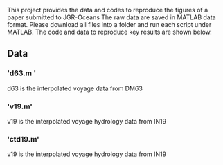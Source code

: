 This project provides the data and codes to reproduce the figures of a paper submitted to JGR-Oceans
The raw data are saved in MATLAB data format. Please download all files into a folder and run each script under MATLAB. The code and data to reproduce key results are shown below. 


## Data

### 'd63.m '
d63 is the interpolated voyage data from DM63
### 'v19.m'
v19 is the interpolated voyage hydrology data from IN19
### 'ctd19.m'
v19 is the interpolated voyage hydrology data from IN19


 
